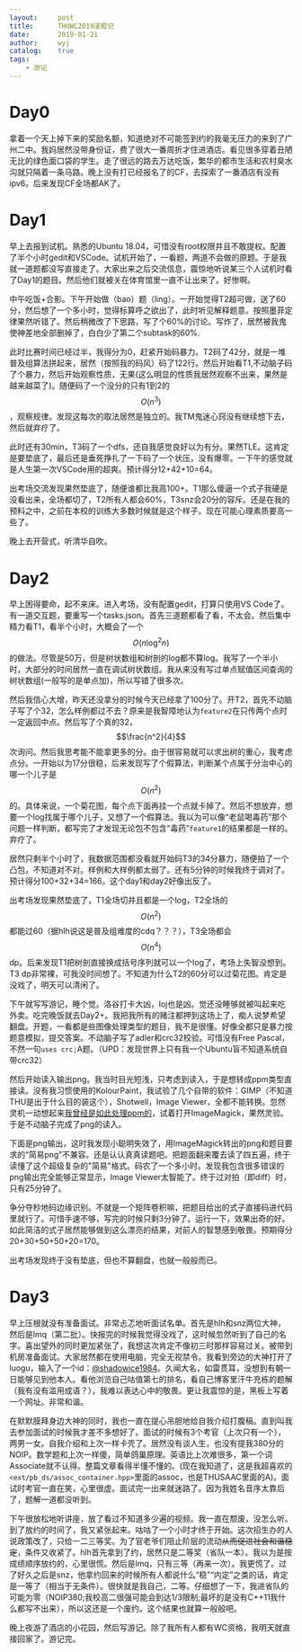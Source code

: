 ```yaml
---
layout:		post
title:		THUWC2019滚粗记
date:		2019-01-21
author:		wyj
catalog:	true
tags:
    - 游记
---
```


# Day0
拿着一个天上掉下来的奖励名额，知道绝对不可能签到约的我毫无压力的来到了广州二中。我妈居然没带身份证，费了很大一番周折才住进酒店。看见很多穿着丑陋无比的绿色面口袋的学生。走了很远的路去万达吃饭，繁华的都市生活和农村臭水沟就只隔着一条马路。晚上没有打已经报名了的CF，去探索了一番酒店有没有ipv6。后来发现CF全场都AK了。

# Day1
早上去报到试机。熟悉的Ubuntu 18.04，可惜没有root权限并且不敢提权。配置了半个小时gedit和VSCode。试机开始了，一看题，两道不会做的原题。于是我就一道题都没写直接走了。大家出来之后交流信息，震惊地听说某三个人试机时看了Day1的题目。然后他们就被关在体育馆里一直不让出来了。好惨啊。

中午吃饭+合影。下午开始做（bao）题（ling）。一开始觉得T2超可做，送了60分，然后想了一个多小时，觉得标算呼之欲出了，此时听见解释题意。按照墨菲定律果然听错了。然后稍微改了下思路，写了个60%的讨论。写炸了，居然被我鬼使神差地全部删掉了，白白少了第二个subtask的60%.

此时比赛时间已经过半，我得分为0，赶紧开始码暴力。T2码了42分，就是一堆普及组算法拼起来，居然（按照我的码风）码了122行。然后开始看T1,不动脑子码了个暴力，然后开始观察性质，无果(这么明显的性质我居然观察不出来，果然是越来越菜了)。随便码了一个没分的只有1到2的$$O(n^3)$$，观察规律。发现这每次的取法居然是独立的。我TM鬼迷心窍没有继续想下去，然后就弃疗了。

此时还有30min，T3码了一个dfs，还自我感觉良好以为有分。果然TLE。这肯定是要垫底了，最后还是垂死挣扎了一下码了一个状压，没有爆零。一下午的感觉就是人生第一次VSCode用的超爽。预计得分12+42+10=64。

出考场交流发现果然垫底了，随便谁都比我高100+。T1那么傻逼一个式子我硬是没看出来，全场都切了，T2所有人都会60%，T3snz会20分的容斥。还是在我的预料之中，之前在本校的训练大多数时候就是这个样子。现在可能心理素质要高一些了。

晚上去开营式，听清华自吹。

# Day2
早上困得要命，起不来床。进入考场，没有配置gedit，打算只使用VS Code了。有一道交互题，要重写一个tasks.json。首先三道题都看了看，不太会。然后集中精力看T1，看半个小时，大概会了一个$$O(n\log^2n)$$的做法。尽管是50万，但是树状数组和树剖的log都不算log。我写了一个半小时，大部分的时间居然一直在调试树状数组。我从来没有写过单点赋值区间查询的树状数组(一般写的是单点加)，所以写错了很多次。

然后我信心大增，昨天还没拿分的时候今天已经拿了100分了。开T2，首先不动脑子写了个32，怎么样例都过不去？原来是我智障地认为`feature2`在只传两个点时一定返回中点。然后写了个真的32，$$\frac{n^2}{4}$$次询问。然后我思考能不能拿更多的分。由于很容易就可以求出树的重心，我考虑点分。一开始以为17分很稳，后来发现写了个假算法，判断某个点属于分治中心的哪一个儿子是$$O(n^2)$$的。具体来说，一个菊花图，每个点下面再挂一个点就卡掉了。然后不想放弃，想要一个log找属于哪个儿子，又想了一个假算法。我以为可以像“老鼠喝毒药”那个问题一样判断，都写完了才发现无论包不包含“毒药”`feature1`的结果都是一样的。弃疗了。

居然只剩半个小时了，我数据范围都没看就开始码T3的34分暴力，随便拍了一个凸包，不知道对不对。样例和大样例都太弱了。还有5分钟的时候我终于调对了。预计得分100+32+34=166。这个day1和day2好像出反了。

出考场发现果然垫底了，T1全场切并且都是一个log，T2全场的$$O(n^2)$$都能过60（据hlh说这是普及组难度的cdq？？？），T3全场都会$$O(n^4)$$dp。后来发现T1把树剖直接换成括号序列就可以一个log了，考场上失智没想到。T3 dp非常裸，可我没时间想了。不知道为什么T2的60分可以过菊花图。肯定是没戏了，明天可以清闲了。

下午就写写游记，睡个觉。洛谷打卡大凶，loj也是凶。觉还没睡够就被叫起来吃外卖。吃完晚饭就去Day2+。我把我所有的赌注都押到这场上了，痴人说梦希望翻盘。开题，一看都是些图像处理类型的题目，我不是很懂。好像全都只是暴力按题意模拟，提交答案。不动脑子写了adler和crc32校验。可惜没有Free Pascal，不然一句`uses crc;`A题。（UPD：发现世界上只有我一个Ubuntu盲不知道系统自带crc32）

然后开始读入输出png。我当时目光短浅，只考虑到读入，于是想转成ppm类型直接读。没有我习惯使用的KolourPaint，我试验了几个自带的软件：GIMP（不知道THU是出于什么目的装这个），Shotwell，Image Viewer，全都不能转换。忽然灵机一动想起来[我曾经是如此处理ppm的](https://www.luogu.org/blog/474D/circle-packing-wen-ti-di-yi-zhong-jin-si-suan-fa)，试着打开ImageMagick，果然灵验。于是不动脑子完成了png的读入。

下面是png输出，这时我发现小聪明失效了，用ImageMagick转出的png和题目要求的“简易png”不兼容。还是认认真真读题吧。把题面翻来覆去读了四五遍，终于读懂了这个超级复杂的"简易"格式。码农了一个多小时。发现我包含很多错误的png输出完全能够正常显示，Image Viewer太智能了。终于过对拍（即diff）时，只有25分钟了。

争分夺秒地码边缘识别。不就是一个矩阵卷积嘛，把题目给出的式子直接码进代码里就行了。可惜手速不够，写完的时候只剩3分钟了。运行一下，效果出奇的好。如此简洁的式子居然能够做到这么漂亮的结果，对前人的智慧感到敬畏。预期得分20+30+50+50+20=170。

出考场发现终于没有垫底，但也不算翻盘，也就一般般而已。

# Day3 
早上压根就没有准备面试。非常忐忑地听面试名单。首先是hlh和snz两位大神，然后是lmq（第二批）。快报完的时候我觉得没戏了，这时候忽然听到了自己的名字。喜出望外的同时更加紧张了，我想这次肯定不像初三时那样容易过关。被带到机房准备面试。大家居然都在使用电脑，完全无视禁令。我看到旁边的大神打开了luogu，输入了一个id：[@shadowice1984](https://www.luogu.org/space/show?uid=56384)。久闻大名，如雷贯耳，没想到有朝一日能够见到他本人。看他浏览自己咕值第七的排名，看自己博客里汗牛充栋的题解（我有没有滥用成语？），我难以表达心中的敬畏。更让我震惊的是，黑板上写着一个网址[](epochtimes.com)。非常和谐。

在默默膜拜身边大神的同时，我也一直在提心吊胆地给自我介绍打腹稿。直到叫我去参加面试的时候我才差不多想好了。面试的时候有3个考官（上次只有一个），两男一女。自我介绍和上次一样卡壳了。居然没有谈人生，也没有提我380分的NOIP。数学题和上次一样傻，简单鸽巢原理。英语比上次难很多，第一个词Associate就不认得。整篇文章看得半懂不懂的。(现在我知道了，这是我超喜欢的`<ext/pb_ds/assoc_container.hpp>`里面的assoc，也是THUSAAC里面的A)。面试时考官一直在笑，心里很虚。面试完一出来就迷路了。因为我姓名音序太靠后了，题解一道都没听到。

下午很放松地听讲座，放了看过不知道多少遍的视频。我一直在颓废，没怎么听。到了放约的时间了，我又紧张起来。咕咕了一个小时才终于开始。这次招生办的人说政策改了，只给一二三等奖。为了官老爷们阻止阶层的流动~~从而促进社会和谐稳定~~，条件又收紧了。hlh首先拿到了约，居然只是二等奖（省队一本）。我以为是按成绩顺序放约的，心里很慌。然后是lmq，只有三等（再来一次）。我更慌了。过了好久之后是snz，他拿约回来的时候所有人都说什么“稳”“内定”之类的话，肯定是一等了（相当于无条件）。很快就是我自己，二等。仔细想了一下，我进省队的可能为零（NOIP380;我校高二很强可能会到达1/3限制;最坏的是没有C++11我什么都写不出来），所以这还是一个废约。这个结果也就算一般般吧。

晚上夜游了酒店的小花园，然后写游记。除了我所有人都有WC资格，我明天就直接回家了。游记完。
